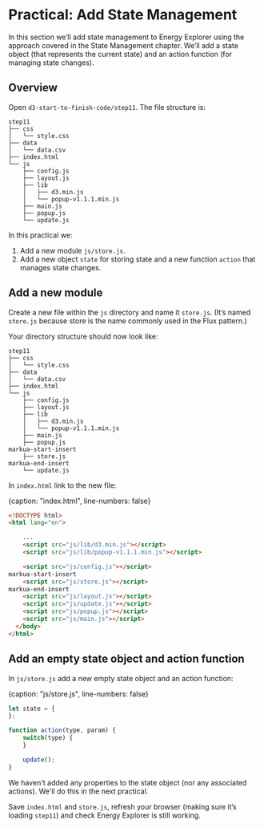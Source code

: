 # Practical: Add State Management

In this section we’ll add state management to Energy Explorer using the approach covered in the State Management chapter. We’ll add a state object (that represents the current state) and an action function (for managing state changes).

## Overview

Open `d3-start-to-finish-code/step11`. The file structure is:

```text
step11
├── css
│   └── style.css
├── data
│   └── data.csv
├── index.html
└── js
    ├── config.js
    ├── layout.js
    ├── lib
    │   ├── d3.min.js
    │   └── popup-v1.1.1.min.js
    ├── main.js
    ├── popup.js
    └── update.js
```

In this practical we:

1. Add a new module `js/store.js`.
2. Add a new object `state` for storing state and a new function `action` that manages state changes.

## Add a new module

Create a new file within the `js` directory and name it `store.js`. (It’s named `store.js` because store is the name commonly used in the Flux pattern.)

Your directory structure should now look like:

```text
step11
├── css
│   └── style.css
├── data
│   └── data.csv
├── index.html
└── js
    ├── config.js
    ├── layout.js
    ├── lib
    │   ├── d3.min.js
    │   └── popup-v1.1.1.min.js
    ├── main.js
    ├── popup.js
markua-start-insert
    ├── store.js
markua-end-insert
    └── update.js
```

In `index.html` link to the new file:

{caption: "index.html", line-numbers: false}
```html
<!DOCTYPE html>
<html lang="en">

    ...
    <script src="js/lib/d3.min.js"></script>
    <script src="js/lib/popup-v1.1.1.min.js"></script>

    <script src="js/config.js"></script>
markua-start-insert
    <script src="js/store.js"></script>
markua-end-insert
    <script src="js/layout.js"></script>
    <script src="js/update.js"></script>
    <script src="js/popup.js"></script>
    <script src="js/main.js"></script>
  </body>
</html>
```

## Add an empty state object and action function

In `js/store.js` add a new empty state object and an action function:

{caption: "js/store.js", line-numbers: false}
```js
let state = {
};

function action(type, param) {
    switch(type) {
    }

    update();
}
```

We haven't added any properties to the state object (nor any associated actions). We'll do this in the next practical.

Save `index.html` and `store.js`, refresh your browser (making sure it’s loading `step11`) and check Energy Explorer is still working.